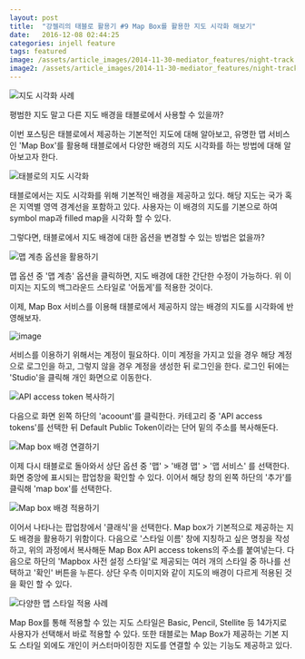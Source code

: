 ```yaml
---
layout: post
title:  "강젤리의 태블로 활용기 #9 Map Box를 활용한 지도 시각화 해보기"
date:   2016-12-08 02:44:25
categories: injell feature
tags: featured
image: /assets/article_images/2014-11-30-mediator_features/night-track.JPG
image2: /assets/article_images/2014-11-30-mediator_features/night-track-mobile.JPG
---
```


![지도 시각화 사례](https://cloud.githubusercontent.com/assets/10662638/21036452/4a588bcc-be09-11e6-8778-ed1a793cc59a.png)

평범한 지도 말고 다른 지도 배경을 태블로에서 사용할 수 있을까?

이번 포스팅은 태블로에서 제공하는 기본적인 지도에 대해 알아보고, 유명한 맵 서비스인 'Map Box'를 활용해 태블로에서 다양한 배경의 지도 시각화를 하는 방법에 대해 알아보고자 한다.

![태블로의 지도 시각화](https://cloud.githubusercontent.com/assets/10662638/21036555/03817190-be0a-11e6-8173-98db6b38566b.png)

태블로에서는 지도 시각화를 위해 기본적인 배경을 제공하고 있다. 해당 지도는 국가 혹은 지역별 영역 경계선을 포함하고 있다. 사용자는 이 배경의 지도를 기본으로 하여 symbol map과 filled map을 시각화 할 수 있다.

그렇다면, 태블로에서 지도 배경에 대한 옵션을 변경할 수 있는 방법은 없을까?

![맵 계층 옵션을 활용하기](https://cloud.githubusercontent.com/assets/10662638/21036648/d536053e-be0a-11e6-9146-845c099d03ed.png)

맵 옵션 중 '맵 계층' 옵션을 클릭하면, 지도 배경에 대한 간단한 수정이 가능하다. 위 이미지는 지도의 백그라운드 스타일로 '어둡게'를 적용한 것이다.

이제, Map Box 서비스를 이용해 태블로에서 제공하지 않는 배경의 지도를 시각화에 반영해보자.

![image](https://cloud.githubusercontent.com/assets/10662638/21036809/d874d99a-be0b-11e6-9de2-149258748ccc.png)

서비스를 이용하기 위해서는 계정이 필요하다. 이미 계정을 가지고 있을 경우 해당 계정으로 로그인을 하고, 그렇지 않을 경우 계정을 생성한 뒤 로그인을 한다. 로그인 뒤에는 'Studio'을 클릭해 개인 화면으로 이동한다.

![API access token 복사하기](https://cloud.githubusercontent.com/assets/10662638/21036856/3ad1850c-be0c-11e6-9b37-6c537d6d71a8.png)

다음으로 화면 왼쪽 하단의 'acoount'를 클릭한다. 카테고리 중 'API access tokens'를 선택한 뒤 Default Public Token이라는 단어 밑의 주소를 복사해둔다.

![Map box 배경 연결하기](https://cloud.githubusercontent.com/assets/10662638/21036945/0de337c4-be0d-11e6-8dde-1bbadea7601c.png)

이제 다시 태블로로 돌아와서 상단 옵션 중 '맵' > '배경 맵' > '맵 서비스' 를 선택한다. 화면 중앙에 표시되는 팝업창을 확인할 수 있다. 이어서 해당 창의 왼쪽 하단의 '추가'를 클릭해 'map box'를 선택한다.

![Map box 배경 적용하기](https://cloud.githubusercontent.com/assets/10662638/21037033/c0bea98c-be0d-11e6-8330-0dbc874da27e.png)

이어서 나타나는 팝업창에서 '클래식'을 선택한다. Map box가 기본적으로 제공하는 지도 배경을 활용하기 위함이다. 다음으로 '스타일 이름' 창에 지칭하고 싶은 명칭을 작성하고, 위의 과정에서 복사해둔 Map Box API access tokens의 주소를 붙여넣는다. 다음으로 하단의 'Mapbox 사전 설정 스타일'로 제공되는 여러 개의 스타일 중 하나를 선택하고 '확인' 버튼을 누른다. 상단 우측 이미지와 같이 지도의 배경이 다르게 적용된 것을 확인 할 수 있다.

![다양한 맵 스타일 적용 사례](https://cloud.githubusercontent.com/assets/10662638/21037158/d033e58e-be0e-11e6-8fb2-e41d118b9d4d.png)

Map Box를 통해 적용할 수 있는 지도 스타일은 Basic, Pencil, Stellite 등 14가지로 사용자가 선택해서 바로 적용할 수 있다. 또한 태블로는 Map Box가 제공하는 기본 지도 스타일 외에도 개인이 커스터마이징한 지도를 연결할 수 있는 기능도 제공하고 있다.
